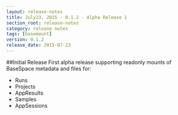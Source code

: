 ```yaml
---
layout: release-notes
title: July23, 2015 - 0.1.2 - Alpha Release 1
section_root: release-notes
category: release notes
tags: [basemount]
version: 0.1.2
release_date: 2015-07-23
---
```


##Initial Release
First alpha release supporting readonly mounts of BaseSpace metadata and files for:
-  Runs
-  Projects
-  AppResults
-  Samples
-  AppSessions
